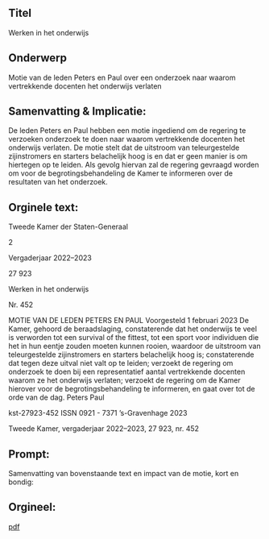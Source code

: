 ## Titel
Werken in het onderwijs
## Onderwerp
Motie van de leden Peters en Paul over een onderzoek naar waarom vertrekkende docenten het onderwijs verlaten
## Samenvatting & Implicatie:

De leden Peters en Paul hebben een motie ingediend om de regering te verzoeken onderzoek te doen naar waarom vertrekkende docenten het onderwijs verlaten. De motie stelt dat de uitstroom van teleurgestelde zijinstromers en starters belachelijk hoog is en dat er geen manier is om hiertegen op te leiden. Als gevolg hiervan zal de regering gevraagd worden om voor de begrotingsbehandeling de Kamer te informeren over de resultaten van het onderzoek.
## Orginele text:


Tweede Kamer der Staten-Generaal

2

Vergaderjaar 2022–2023

27 923

Werken in het onderwijs

Nr. 452

MOTIE VAN DE LEDEN PETERS EN PAUL
Voorgesteld 1 februari 2023
De Kamer,
gehoord de beraadslaging,
constaterende dat het onderwijs te veel is verworden tot een survival of
the fittest, tot een sport voor individuen die het in hun eentje zouden
moeten kunnen rooien, waardoor de uitstroom van teleurgestelde
zijinstromers en starters belachelijk hoog is;
constaterende dat tegen deze uitval niet valt op te leiden;
verzoekt de regering om onderzoek te doen bij een representatief aantal
vertrekkende docenten waarom ze het onderwijs verlaten;
verzoekt de regering om de Kamer hierover voor de begrotingsbehandeling te informeren,
en gaat over tot de orde van de dag.
Peters
Paul

kst-27923-452
ISSN 0921 - 7371
’s-Gravenhage 2023

Tweede Kamer, vergaderjaar 2022–2023, 27 923, nr. 452


## Prompt:
Samenvatting van bovenstaande text en impact van de motie, kort en bondig:

## Orgineel:
[pdf](https://gegevensmagazijn.tweedekamer.nl/OData/v4/2.0/Document(5d524f73-cbaf-435c-ba75-75a01b21880c)/resource)
